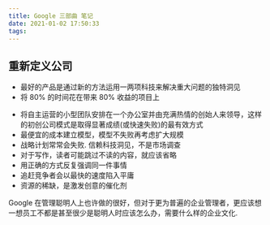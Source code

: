 ```yaml
---
title: Google 三部曲 笔记
date: 2021-01-02 17:50:33
tags:
---
```


## 重新定义公司

- 最好的产品是通过新的方法运用一两项科技来解决重大问题的独特洞见
- 将 80% 的时间花在带来 80% 收益的项目上

<!-- more -->

- 将自主运营的小型团队安排在一个办公室并由充满热情的创始人来领导，这样的初创公司模式是取得显著成绩(或快速失败)的最有效方式
- 最便宜的成本建立模型，模型不失败再考虑扩大规模
- 战略计划常常会失败. 信赖科技洞见，不是市场调查
- 对于写作，读者可能跳过不读的内容，就应该省略
- 用正确的方式反复强调同一件事情
- 追赶竞争者会以最快的速度陷入平庸
- 资源的稀缺，是激发创意的催化剂

Google 在管理聪明人上也许做的很好，但对于更为普遍的企业管理者，更应该想一想员工不都是甚至很少是聪明人时应该怎么办，需要什么样的企业文化.




